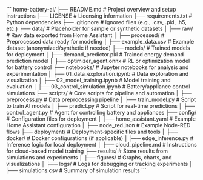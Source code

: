 ´´´
      home-battery-ai/
    ├── README.md                # Project overview and setup instructions
    ├── LICENSE                  # Licensing information
    ├── requirements.txt         # Python dependencies
    ├── .gitignore               # Ignored files (e.g., .csv, .pkl, .h5, etc.)
    ├── data/                    # Placeholder for sample or synthetic datasets
    │   ├── raw/                 # Raw data exported from Home Assistant
    │   ├── processed/           # Preprocessed data ready for modeling
    │   ├── example_data.csv     # Example dataset (anonymized/synthetic if needed)
    ├── models/                  # Trained models for deployment
    │   ├── demand_predictor.pkl # Trained energy demand prediction model
    │   ├── optimizer_agent.onnx # RL or optimization model for battery control
    ├── notebooks/               # Jupyter notebooks for analysis and experimentation
    │   ├── 01_data_exploration.ipynb  # Data exploration and visualization
    │   ├── 02_model_training.ipynb   # Model training and evaluation
    │   ├── 03_control_simulation.ipynb # Battery/appliance control simulations
    ├── scripts/                 # Core scripts for pipeline and automation
    │   ├── preprocess.py        # Data preprocessing pipeline
    │   ├── train_model.py       # Script to train AI models
    │   ├── predict.py           # Script for real-time predictions
    │   ├── control_agent.py     # Agent for controlling battery and appliances
    ├── config/                  # Configuration files for deployment
    │   ├── home_assistant.yaml  # Example Home Assistant configuration
    │   ├── node_red.json        # Example Node-RED flows
    ├── deployment/              # Deployment-specific files and tools
    │   ├── docker/              # Docker configurations (if applicable)
    │   ├── edge_inference.py    # Inference logic for local deployment
    │   ├── cloud_pipeline.md    # Instructions for cloud-based model training
    ├── results/                 # Store results from simulations and experiments
    │   ├── figures/             # Graphs, charts, and visualizations
    │   ├── logs/                # Logs for debugging or tracking experiments
    │   ├── simulations.csv      # Summary of simulation results
    ´´´
